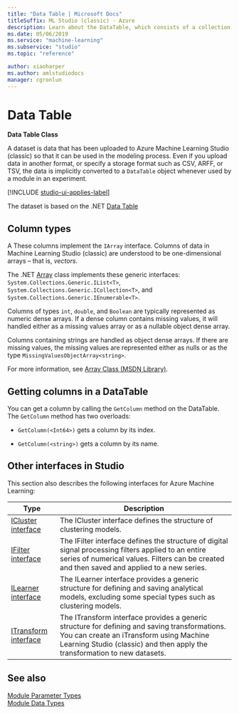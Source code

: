 ```yaml
---
title: "Data Table | Microsoft Docs"
titleSuffix: ML Studio (classic) - Azure
description: Learn about the DataTable, which consists of a collection of columns with associated metadata. 
ms.date: 05/06/2019
ms.service: "machine-learning"
ms.subservice: "studio"
ms.topic: "reference"

author: xiaoharper
ms.author: amlstudiodocs
manager: cgronlun
---
```

# Data Table

**Data Table Class**  

A dataset is data that has been uploaded to Azure Machine Learning Studio (classic) so that it can be used in the modeling process.  Even if you upload data in another format, or specify a storage format such as CSV, ARFF, or TSV, the data is implicitly converted to a `DataTable` object whenever used by a module in an experiment.

[!INCLUDE [studio-ui-applies-label](../includes/studio-ui-applies-label.md)]

The dataset is based on the .NET [Data Table](https://msdn.microsoft.com/library/system.data.datatable\(v=vs.110\).aspx)  
  
## Column types

A These columns implement the `IArray` interface. Columns of data in Machine Learning Studio (classic) are understood to be one-dimensional arrays – that is, *vectors*.  
  

The .NET [Array](https://msdn.microsoft.com/library/system.array.aspx) class implements these generic interfaces:  `System.Collections.Generic.IList<T>`, `System.Collections.Generic.ICollection<T>`, and `System.Collections.Generic.IEnumerable<T>`.  
  

Columns of types `int`, `double`, and `Boolean` are typically represented as numeric dense arrays.  If a dense column contains missing values, it will handled either as a missing values array or as a nullable object dense array.  

Columns containing strings are handled as object dense arrays. If there are missing values, the missing values are represented either as nulls or as the type `MissingValuesObjectArray<string>`.  
  
For more information, see [Array Class (MSDN Library)](https://msdn.microsoft.com/library/system.array.aspx).  
  
## Getting columns in a DataTable  

You can get a column by calling the `GetColumn` method on the DataTable.  The `GetColumn` method has two overloads:  
  
-   `GetColumn(<Int64>)` gets a column by its index.  
  
-   `GetColumn(<string>)` gets a column by its name.  
  
## Other interfaces in Studio  

This section also describes the following interfaces for Azure Machine Learning:  
  
|Type|Description|  
|----------|-----------------|  
|[ICluster interface](icluster-interface.md)|The ICluster interface defines the structure of clustering models.|  
|[IFilter interface](ifilter-interface.md)|The IFilter interface defines the structure of digital signal processing filters applied to an entire series of numerical values. Filters can be created and then saved and applied to a new series.|  
|[ILearner interface](ilearner-interface.md)|The ILearner interface provides a generic structure for defining and saving analytical models, excluding some special types such as clustering models.|  
|[ITransform interface](itransform-interface.md)|The ITransform interface provides a generic structure for defining and saving transformations. You can create an iTransform using Machine Learning Studio (classic) and then apply the transformation to new datasets.|  
  
## See also  
 [Module Parameter Types](machine-learning-module-parameter-types.md)   
 [Module Data Types](machine-learning-module-data-types.md)
